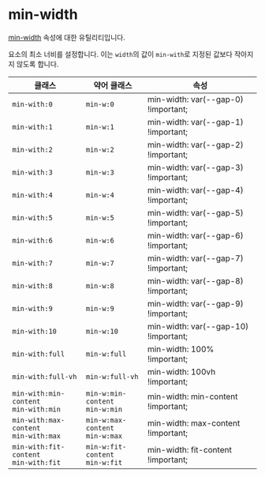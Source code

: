 # min-width

[min-width](https://developer.mozilla.org/en-US/docs/Web/CSS/min-width) 속성에 대한 유틸리티입니다.

요소의 최소 너비를 설정합니다. 이는 <code>width</code>의 값이 <code>min-with</code>로 지정된 값보다 작아지지 않도록 합니다.

<table>
  <thead>
    <tr>
      <th scope="col">클래스</th>
      <th scope="col">약어 클래스</th>
      <th scope="col">속성</th>
    </tr>
  </thead>
  <tbody>
  <tr>
  <td><code>min-with:0</code></td>
  <td><code>min-w:0</code></td>
  <td><span class="code">min-width: var(--gap-0) !important;</span></td>
</tr>
<tr>
  <td><code>min-with:1</code></td>
  <td><code>min-w:1</code></td>
  <td><span class="code">min-width: var(--gap-1) !important;</span></td>
</tr>
<tr>
  <td><code>min-with:2</code></td>
  <td><code>min-w:2</code></td>
  <td><span class="code">min-width: var(--gap-2) !important;</span></td>
</tr>
<tr>
  <td><code>min-with:3</code></td>
  <td><code>min-w:3</code></td>
  <td><span class="code">min-width: var(--gap-3) !important;</span></td>
</tr>
<tr>
  <td><code>min-with:4</code></td>
  <td><code>min-w:4</code></td>
  <td><span class="code">min-width: var(--gap-4) !important;</span></td>
</tr>
<tr>
  <td><code>min-with:5</code></td>
  <td><code>min-w:5</code></td>
  <td><span class="code">min-width: var(--gap-5) !important;</span></td>
</tr>
<tr>
  <td><code>min-with:6</code></td>
  <td><code>min-w:6</code></td>
  <td><span class="code">min-width: var(--gap-6) !important;</span></td>
</tr>
<tr>
  <td><code>min-with:7</code></td>
  <td><code>min-w:7</code></td>
  <td><span class="code">min-width: var(--gap-7) !important;</span></td>
</tr>
<tr>
  <td><code>min-with:8</code></td>
  <td><code>min-w:8</code></td>
  <td><span class="code">min-width: var(--gap-8) !important;</span></td>
</tr>
<tr>
  <td><code>min-with:9</code></td>
  <td><code>min-w:9</code></td>
  <td><span class="code">min-width: var(--gap-9) !important;</span></td>
</tr>
<tr>
  <td><code>min-with:10</code></td>
  <td><code>min-w:10</code></td>
  <td><span class="code">min-width: var(--gap-10) !important;</span></td>
</tr>
<tr>
  <td><code>min-with:full</code></td>
  <td><code>min-w:full</code></td>
  <td><span class="code">min-width: 100% !important;</span></td>
</tr>
<tr>
  <td><code>min-with:full-vh</code></td>
  <td><code>min-w:full-vh</code></td>
  <td><span class="code">min-width: 100vh !important;</span></td>
</tr>
<tr>
  <td>
    <code>min-with:min-content</code><br>
    <code>min-with:min</code>
  </td>
  <td>
    <code>min-w:min-content</code><br>
    <code>min-w:min</code>
  </td>
  <td><span class="code">min-width: min-content !important;</span></td>
</tr>
<tr>
  <td>
    <code>min-with:max-content</code><br>
    <code>min-with:max</code>
  </td>
  <td>
    <code>min-w:max-content</code><br>
    <code>min-w:max</code>
  </td>
  <td><span class="code">min-width: max-content !important;</span></td>
</tr>
<tr>
  <td>
    <code>min-with:fit-content</code><br>
    <code>min-with:fit</code>
  </td>
  <td>
    <code>min-w:fit-content</code><br>
    <code>min-w:fit</code>
  </td>
  <td><span class="code">min-width: fit-content !important;</span></td>
</tr>

  </tbody>

</table>
